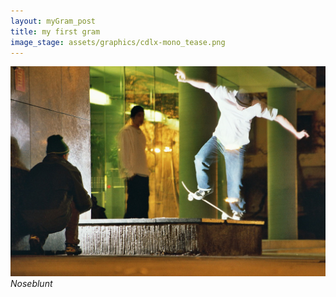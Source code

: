 ```yaml
---
layout: myGram_post
title: my first gram
image_stage: assets/graphics/cdlx-mono_tease.png
---
```


![Noseblunt](/images/uploads/bs-noseblunt-benni.jpg )
*Noseblunt*
